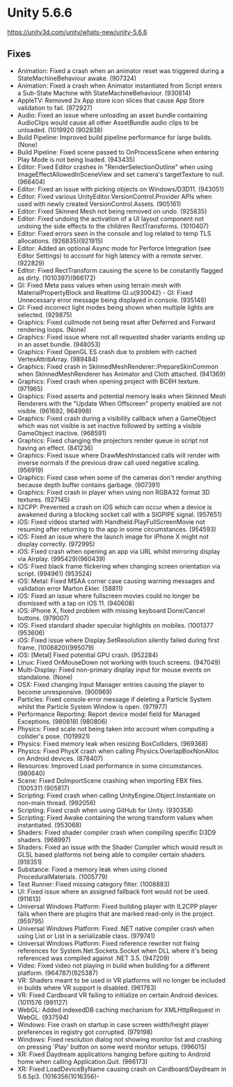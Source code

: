 # Unity 5.6.6

https://unity3d.com/unity/whats-new/unity-5.6.6

## Fixes



*   Animation: Fixed a crash when an animator reset was triggered during a StateMachineBehaviour awake. (907324)
*   Animation: Fixed a crash when Animator instantiated from Script enters a Sub-State Machine with StateMachineBehaviour. (930814)
*   AppleTV: Removed 2x App store icon slices that cause App Store validation to fail. (972927)
*   Audio: Fixed an issue where unloading an asset bundle containing AudioClips would cause all other AssetBundle audio clips to be unloaded. (1019920 (902838)
*   Build Pipeline: Improved build pipeline performance for large builds. (None)
*   Build Pipeline: Fixed scene passed to OnProcessScene when entering Play Mode is not being loaded. (943435)
*   Editor: Fixed Editor crashes in "RenderSelectionOutline" when using ImageEffectAllowedInSceneView and set camera's targetTexture to null. (966404)
*   Editor: Fixed an issue with picking objects on Windows/D3D11. (943051)
*   Editor: Fixed various UnityEditor.VersionControl.Provider APIs when used with newly created VersionControl.Assets. (905161)
*   Editor: Fixed Skinned Mesh not being removed on undo. (925835)
*   Editor: Fixed undoing the activation of a UI layout component not undoing the side effects to the children RectTransforms. (1010407)
*   Editor: Fixed errors seen in the console and log related to temp TLS allocations. (926835)(921915)
*   Editor: Added an optional Async mode for Perforce Integration (see Editor Settings) to account for high latency with a remote server. (922829)
*   Editor: Fixed RectTransform causing the scene to be constantly flagged as dirty. (1010397)(966172)
*   GI: Fixed Meta pass values when using terrain mesh with MaterialPropertyBlock and Realtime GI.u(930042) - GI: Fixed Unnecessary error message being displayed in console. (935149)
*   GI: Fixed incorrect light modes being shown when multiple lights are selected. (929875)
*   Graphics: Fixed cullmode not being reset after Deferred and Forward rendering loops. (None)
*   Graphics: Fixed issue where not all requested shader variants ending up in an asset bundle. (948053)
*   Graphics: Fixed OpenGL ES crash due to problem with cached VertexAttribArray. (989484)
*   Graphics: Fixed crash in SkinnedMeshRenderer::PrepareSkinCommon when SkinnedMeshRenderer has Animator and Cloth attached. (941369)
*   Graphics: Fixed crash when opening project with BC6H texture. (971965)
*   Graphics: Fixed asserts and potential memory leaks when Skinned Mesh Renderers with the "Update When Offscreen" property enabled are not visible. (961692, 964998)
*   Graphics: Fixed crash during a visibility callback when a GameObject which was not visible is set inactive followed by setting a visible GameObject inactive. (968591)
*   Graphics: Fixed changing the projectors render queue in script not having an effect. (841236)
*   Graphics: Fixed issue where DrawMeshInstanced calls will render with inverse normals if the previous draw call used negative scaling. (956919)
*   Graphics: Fixed case when some of the cameras don't render anything because depth buffer contains garbage. (907391)
*   Graphics: Fixed crash in player when using non RGBA32 format 3D textures. (927145)
*   Il2CPP: Prevented a crash on iOS which can occur when a device is awakened during a blocking socket call with a SIGPIPE signal. (957651)
*   iOS: Fixed videos started with Handheld.PlayFullScreenMovie not resuming after returning to the app in some circumstances. (954593)
*   iOS: Fixed an issue where the launch image for iPhone X might not display correctly. (972995)
*   iOS: Fixed crash when opening an app via URL whilst mirroring display via Airplay. (995429)(960439)
*   iOS: Fixed black frame flickering when changing screen orientation via script. (994961) (953524)
*   iOS: Metal: Fixed MSAA corner case causing warning messages and validation error Marton Ekler. (58811)
*   iOS: Fixed an issue where fullscreen movies could no longer be dismissed with a tap on iOS 11. (940608)
*   iOS: iPhone X, fixed problem with missing keyboard Done/Cancel buttons. (979007)
*   iOS: Fixed standard shader specular highlights on mobiles. (1001377 (953606)
*   iOS: Fixed issue where Display.SetResolution silently failed during first frame. (1006820)(995079)
*   iOS: \[Metal\] Fixed potential GPU crash. (952284)
*   Linux: Fixed OnMouseDown not working with touch screens. (947049)
*   Multi-Display: Fixed non-primary display input for mouse events on standalone. (None)
*   OSX: Fixed changing Input Manager entries causing the player to become unresponsive. (900969)
*   Particles: Fixed console error message if deleting a Particle System whilst the Particle System Window is open. (971977)
*   Performance Reporting: Report device model field for Managed Exceptions. (980818) (980806)
*   Physics: Fixed scale not being taken into account when computing a collider's pose. (1019921)
*   Physics: Fixed memory leak when resizing BoxColliders. (969368)
*   Physics: Fixed PhysX crash when calling Physics.OverlapBoxNonAlloc on Android devices. (878407)
*   Resources: Improved Load performance in some circumstances. (980640)
*   Scene: Fixed DoImportScene crashing when importing FBX files. (1005311 (905817)
*   Scripting: Fixed crash when calling UnityEngine.Object.Instantiate on non-main thread. (992056)
*   Scripting: Fixed crash when using GitHub for Unity. (930358)
*   Scripting: Fixed Awake containing the wrong transform values when instantiated. (953068)
*   Shaders: Fixed shader compiler crash when compiling specific D3D9 shaders. (968997)
*   Shaders: Fixed an issue with the Shader Compiler which would result in GLSL based platforms not being able to compiler certain shaders. (919351)
*   Substance: Fixed a memory leak when using cloned ProceduralMaterials. (1005779)
*   Test Runner: Fixed missing category filter. (1008883)
*   UI: Fixed issue where an assigned fallback font would not be used. (911613)
*   Universal Windows Platform: Fixed building player with IL2CPP player fails when there are plugins that are marked read-only in the project. (959795)
*   Universal Windows Platform: Fixed .NET native compiler crash when using List or List in a serializable class. (979741)
*   Universal Windows Platform: Fixed reference rewriter not fixing references for System.Net.Sockets.Socket when DLL where it's being referenced was compiled against .NET 3.5. (947209)
*   Video: Fixed video not playing in build when building for a different platform. (964787)(925387)
*   VR: Shaders meant to be used in VR platforms will no longer be included in builds where VR support is disabled. (961763)
*   VR: Fixed Cardboard VR failing to initialize on certain Android devices. (1011576 (991127)
*   WebGL: Added indexedDB caching mechanism for XMLHttpRequest in WebGL. (937594)
*   Windows: Fixe crash on startup in case screen width/height player preferences in registry got corrupted. (979198)
*   Windows: Fixed resolution dialog not showing monitor list and crashing on pressing 'Play' button on some weird monitor setups. (996015)
*   XR: Fixed Daydream applications hanging before quiting to Android home when calling Application.Quit. (966173)
*   XR: Fixed LoadDeviceByName causing crash on Cardboard/Daydream in 5.6.5p3. (1016356(1016356)-